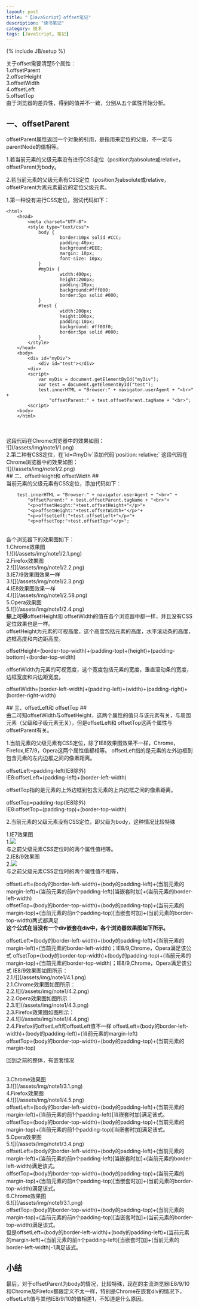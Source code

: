 ```yaml
---
layout: post
title: "【JavaScript】offset笔记"
description: "读书笔记"
category: 技术
tags: [JavaScript, 笔记]
---
```

{% include JB/setup %}

关于offset需要清楚5个属性：<br>
1.offsetParent <br>
2.offsetHeight	<br>
3.offsetWidth <br>
4.offsetLeft <br>
5.offsetTop <br>
由于浏览器的差异性，得到的值并不一致，分别从五个属性开始分析。
## 一、offsetParent ##
<p>offsetParent属性返回一个对象的引用，是指用来定位的父级，不一定与parentNode的值相等。</p>
<p>1.若当前元素的父级元素没有进行CSS定位（position为absolute或relative，offsetParent为body。</p>
<p>2.若当前元素的父级元素有CSS定位（position为absolute或relative，offsetParent为离元素最近的定位父级元素。</p>
1.第一种没有进行CSS定位，测试代码如下：

	<html>
		<head>
    		<meta charset="UTF-8">
    		<style type="text/css">
        		body {
            			border:10px solid #CCC;
            			padding:40px;
            			background:#EEE;
           				margin: 10px;
            			font-size: 10px;
        		}
        		#myDiv {
            			width:400px;
            			height:200px;
            			padding:20px;
            			background:#fff000;
            			border:5px solid #000;
        		}
        		#test {
            			width:200px;
            			height:100px;
            			padding:10px;
            			background: #ff00f0;
            			border:5px solid #000;
        		}
    		</style>
		</head>
		<body>
			<div id="myDiv">
    			<div id="test"></div>
			<div>
			<script>
				var myDiv = document.getElementById("myDiv");	
				var test = document.getElementById("test");
    			test.innerHTML = "Browser:" + navigator.userAgent + "<br>" +
            		"offsetParent:" + test.offsetParent.tagName + "<br>";
			<script>
		<body>
		</html>

<br>
<br>这段代码在Chrome浏览器中的效果如图：
<br>![](/assets/img/note1/1.png)
<br>2.第二种有CSS定位，在`id=#myDiv`添加代码`position: relative;`
这段代码在Chrome浏览器中的效果如图：<br>
![](/assets/img/note1/2.png)<br>
## 二、offsetHeight和 offsetWidth ##
<br>当前元素的父级元素有CSS定位，添加代码如下：

     	test.innerHTML = "Browser:" + navigator.userAgent + "<br>" +
            "offsetParent:" + test.offsetParent.tagName + "<br>"+
            "<p>offsetHeight:"+test.offsetHeight+"</p>"+
            "<p>offsetHeight:"+test.offsetWidth+"</p>"+
            "<p>offsetLeft:"+test.offsetLeft+"</p>"+
            "<p>offsetTop:"+test.offsetTop+"</p>";
<br>
各个浏览器下的效果图如下：<br>
1.Chrome效果图<br>
1.![](/assets/img/note1/2.1.png)<br>
2.Firefox效果图<br>
2.![](/assets/img/note1/2.2.png)<br>
3.IE7/9效果图效果一样<br>
3.![](/assets/img/note1/2.3.png)<br>
4.IE8效果图效果一样<br>
4.![](/assets/img/note1/2.58.png)<br>
5.Opera效果图<br>
5.![](/assets/img/note1/2.4.png)<br>
<b>综上可得</b>offsetHeight和 offsetWidth的值在各个浏览器中都一样，并且没有CSS定位效果也是一样。<br>
offsetHeight为元素的可视高度，这个高度包括元素的高度，水平滚动条的高度，边框高度和内边距高度。
<p>
	offsetHeight=(border-top-width)+(padding-top)+(height)+(padding-bottom)+(border-top-width)
</p>
offsetWidth为元素的可视宽度，这个宽度包括元素的宽度，垂直滚动条的宽度，边框宽度和内边距宽度。
<p>
	offsetWidth=(border-left-width)+(padding-left)+(width)+(padding-right)+(border-right-width)
</p>
## 三、offsetLeft和 offsetTop ##
<br>由二可知offsetWidth与offsetHeight，这两个属性的值只与该元素有关，与周围元素（父级和子级元素无关），但是offsetLeft和 offsetTop这两个属性与offsetParent有关。
<p>
1.当前元素的父级元素有CSS定位，除了IE8效果图效果不一样，Chrome，Firefox,IE7/9，Opera这两个属性值都相等。
offsetLeft指的是元素的左外边框到包含元素的左内边框之间的像素距离。
</p>
<p>
	offsetLeft=padding-left(IE8除外)<br>
	IE8:offsetLeft=(padding-left)+(border-left-width)
</p>
<p>
offsetTop指的是元素的上外边框到包含元素的上内边框之间的像素距离。
	<p>
	offsetTop=padding-top(IE8除外)<br>
	IE8:offsetTop=(padding-top)+(border-top-width)
	</p>
</p>
2.当前元素的父级元素没有CSS定位，即父级为body，这种情况比较特殊<br>

1.IE7效果图<br>
1.![](/assets/img/note1/3.2.png)<br>
与之前父级元素CSS定位时的两个属性值相等。<br>
2.IE8/9效果图<br>
2.![](/assets/img/note1/3.3.png)<br>
与之前父级元素CSS定位时的两个属性值不相等，
<p>
offsetLeft=(body的border-left-width)+(body的padding-left)+(当前元素的margin-left)+(当前元素的前n个padding-left)[当嵌套时加]+(当前元素的border-left-width)<br>
offsetTop=(body的border-top-width)+(body的padding-top)+(当前元素的margin-top)+(当前元素的前n个padding-top)[当嵌套时加]+(当前元素的border-top-width)两式都满足<br>
<b>这个公式在当没有一个div嵌套在div中，各个浏览器效果图如下所示。</b>
</p>
offsetLeft=(body的border-left-width)+(body的padding-left)+(当前元素的margin-left)+(当前元素的border-left-width)；IE8/9,Chrome，Opera满足该公式
offsetTop=(body的border-top-width)+(body的padding-top)+(当前元素的margin-top)+(当前元素的border-top-width)；IE8/9,Chrome，Opera满足该公式
IE8/9效果图如图所示：<br>
2.1.![](/assets/img/note1/4.1.png)<br>
2.1.Chrome效果图如图所示：<br>
2.2.![](/assets/img/note1/4.2.png)<br>
2.2.Opera效果图如图所示：<br>
2.3.![](/assets/img/note1/4.3.png)<br>
2.3.Firefox效果图如图所示：<br>
2.4.![](/assets/img/note1/4.4.png)<br>
2.4.Firefox的offsetLeft和offsetLeft值不一样
offsetLeft=(body的border-left-width)+(body的padding-left)+(当前元素的margin-left)<br>
offsetTop=(body的border-top-width)+(body的padding-top)+(当前元素的margin-top)<br>
<p>回到之前的整体，有嵌套情况</p><br>
3.Chrome效果图<br>
3.![](/assets/img/note1/3.1.png)<br>
4.Firefox效果图<br>
4.![](/assets/img/note1/4.5.png)<br>
offsetLeft=(body的border-left-width)+(body的padding-left)+(当前元素的margin-left)+(当前元素的前1个padding-left)[当嵌套时加]满足该式。<br>
offsetTop=(body的border-top-width)+(body的padding-top)+(当前元素的margin-top)+(当前元素的前1个padding-top)[当嵌套时加]满足该式。<br>
5.Opera效果图<br>
5.![](/assets/img/note1/3.4.png)<br>
offsetLeft=(body的border-left-width)+(body的padding-left)+(当前元素的margin-left)+(当前元素的前n个padding-left)[当嵌套时加]+(当前元素的border-left-width)满足该式。<br>
offsetTop=(body的border-top-width)+(body的padding-top)+(当前元素的margin-top)+(当前元素的前n个padding-top)[当嵌套时加]+(当前元素的border-top-width)满足该式。<br>
6.Chrome效果图<br>
6.![](/assets/img/note1/3.1.png)<br>
offsetTop=(body的border-top-width)+(body的padding-top)+(当前元素的margin-top)+(当前元素的前n个padding-top)[当嵌套时加]+(当前元素的border-top-width)满足该式。<br>
但是offsetLeft=(body的border-left-width)+(body的padding-left)+(当前元素的margin-left)+(当前元素的前n个padding-left)[当嵌套时加]+(当前元素的border-left-width)-1满足该式。<br>

## 小结 ##
最后，对于offsetParent为body的情况，比较特殊，现在的主流浏览器IE8/9/10和Chrome及Firefox都跟定义不太一样，特别是Chrome在嵌套div的情况下，offsetLeft值与其他IE8/9/10的值相差1，不知道是什么原因。